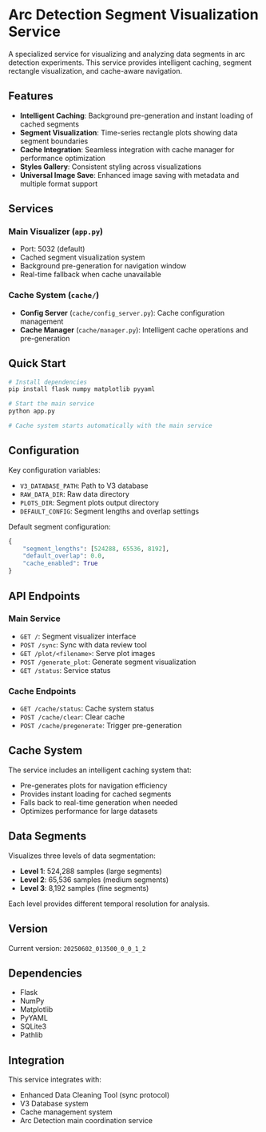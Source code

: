 # Arc Detection Segment Visualization Service

A specialized service for visualizing and analyzing data segments in arc detection experiments. This service provides intelligent caching, segment rectangle visualization, and cache-aware navigation.

## Features

- **Intelligent Caching**: Background pre-generation and instant loading of cached segments
- **Segment Visualization**: Time-series rectangle plots showing data segment boundaries
- **Cache Integration**: Seamless integration with cache manager for performance optimization
- **Styles Gallery**: Consistent styling across visualizations
- **Universal Image Save**: Enhanced image saving with metadata and multiple format support

## Services

### Main Visualizer (`app.py`)
- Port: 5032 (default)
- Cached segment visualization system
- Background pre-generation for navigation window
- Real-time fallback when cache unavailable

### Cache System (`cache/`)
- **Config Server** (`cache/config_server.py`): Cache configuration management
- **Cache Manager** (`cache/manager.py`): Intelligent cache operations and pre-generation

## Quick Start

```bash
# Install dependencies
pip install flask numpy matplotlib pyyaml

# Start the main service
python app.py

# Cache system starts automatically with the main service
```

## Configuration

Key configuration variables:
- `V3_DATABASE_PATH`: Path to V3 database
- `RAW_DATA_DIR`: Raw data directory
- `PLOTS_DIR`: Segment plots output directory
- `DEFAULT_CONFIG`: Segment lengths and overlap settings

Default segment configuration:
```python
{
    "segment_lengths": [524288, 65536, 8192],
    "default_overlap": 0.0,
    "cache_enabled": True
}
```

## API Endpoints

### Main Service
- `GET /`: Segment visualizer interface
- `POST /sync`: Sync with data review tool
- `GET /plot/<filename>`: Serve plot images
- `POST /generate_plot`: Generate segment visualization
- `GET /status`: Service status

### Cache Endpoints
- `GET /cache/status`: Cache system status
- `POST /cache/clear`: Clear cache
- `POST /cache/pregenerate`: Trigger pre-generation

## Cache System

The service includes an intelligent caching system that:
- Pre-generates plots for navigation efficiency
- Provides instant loading for cached segments
- Falls back to real-time generation when needed
- Optimizes performance for large datasets

## Data Segments

Visualizes three levels of data segmentation:
- **Level 1**: 524,288 samples (large segments)
- **Level 2**: 65,536 samples (medium segments)  
- **Level 3**: 8,192 samples (fine segments)

Each level provides different temporal resolution for analysis.

## Version

Current version: `20250602_013500_0_0_1_2`

## Dependencies

- Flask
- NumPy
- Matplotlib
- PyYAML
- SQLite3
- Pathlib

## Integration

This service integrates with:
- Enhanced Data Cleaning Tool (sync protocol)
- V3 Database system
- Cache management system
- Arc Detection main coordination service